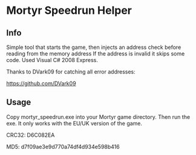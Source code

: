 # Mortyr Speedrun Helper
## Info
Simple tool that starts the game, then injects an address check before reading from the memory address
If the address is invalid it skips some code. Used Visual C# 2008 Express.

Thanks to DVark09 for catching all error addresses:

https://github.com/DVark09

## Usage
Copy mortyr_speedrun.exe into your Mortyr game directory. Then run the exe.
It only works with the EU/UK version of the game.

CRC32: D6C082EA

MD5: d7f09ae3e9d770a74df4d934e598b416
